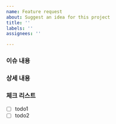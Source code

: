 ```yaml
---
name: Feature request
about: Suggest an idea for this project
title: ''
labels: ''
assignees: ''

---
```


### 이슈 내용


### 상세 내용


### 체크 리스트
* [ ] todo1
* [ ] todo2
